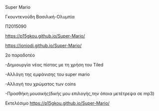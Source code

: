 Super Mario

Γκουντενούδη Βασιλική-Ολυμπία

Π2015090

 https://p15gkou.github.io/Super-Mario/
 
 https://ioniodi.github.io/Super-Mario/


2o παραδοτέο 

-Δημιουργία νέας πίστας με τη χρήση του Τiled

-Αλλάγη της εμφάνισης του super mario

-Αλλαγή τoυ χρώματος των coins

-Προσθήκη μουσικής(δικής μου επιλογής,την όποια μετέτρεψα σε mp3)

Εκτελέσιμο https://p15gkou.github.io/Super-Mario/

 
